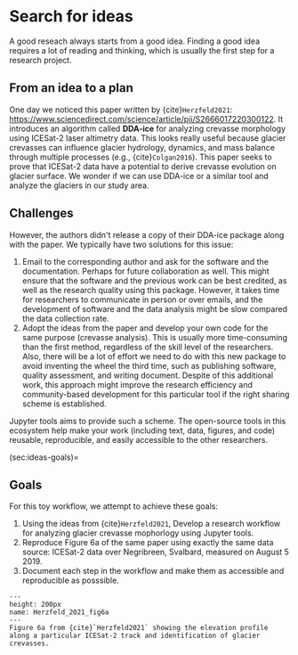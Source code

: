 # Search for ideas

A good reseach always starts from a good idea. Finding a good idea requires a lot of reading and thinking, which is usually the first step for a research project.

## From an idea to a plan

One day we noticed this paper written by {cite}`Herzfeld2021`: https://www.sciencedirect.com/science/article/pii/S2666017220300122. It introduces an algorithm called **DDA-ice** for analyzing crevasse morphology using ICESat-2 laser altimetry data. This looks really useful because glacier crevasses can influence glacier hydrology, dynamics, and mass balance through multiple processes (e.g., {cite}`Colgan2016`). This paper seeks to prove that ICESat-2 data have a potential to derive crevasse evolution on glacier surface. We wonder if we can use DDA-ice or a similar tool and analyze the glaciers in our study area.

## Challenges

However, the authors didn't release a copy of their DDA-ice package along with the paper. We typically have two solutions for this issue:

1. Email to the corresponding author and ask for the software and the documentation. Perhaps for future collaboration as well. This might ensure that the software and the previous work can be best credited, as well as the research quality using this package. However, it takes time for researchers to communicate in person or over emails, and the development of software and the data analysis might be slow compared the data collection rate.
2. Adopt the ideas from the paper and develop your own code for the same purpose (crevasse analysis). This is usually more time-consuming than the first method, regardless of the skill level of the researchers. Also, there will be a lot of effort we need to do with this new package to avoid inventing the wheel the third time, such as publishing software, quality assessment, and writing document. Despite of this additional work, this approach might improve the research efficiency and community-based development for this particular tool if the right sharing scheme is established. 

Jupyter tools aims to provide such a scheme. The open-source tools in this ecosystem help make your work (including text, data, figures, and code) reusable, reproducible, and easily accessible to the other researchers. 

(sec:ideas-goals)=
## Goals

For this toy workflow, we attempt to achieve these goals:

1. Using the ideas from {cite}`Herzfeld2021`, Develop a research workflow for analyzing glacier crevasse mophorlogy using Jupyter tools.
2. Reproduce Figure 6a of the same paper using exactly the same data source: ICESat-2 data over Negribreen, Svalbard, measured on August 5 2019.
3. Document each step in the workflow and make them as accessible and reproducible as posssible. 

```{figure} images/Herzfeld_etal_SciRemoteSens_2021_fig6a.PNG
---
height: 200px
name: Herzfeld_2021_fig6a
---
Figure 6a from {cite}`Herzfeld2021` showing the elevation profile along a particular ICESat-2 track and identification of glacier crevasses.
```